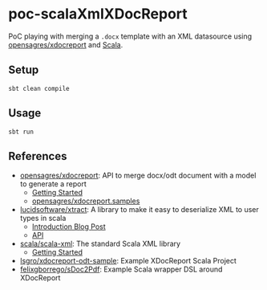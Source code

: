 # poc-scalaXmlXDocReport

PoC playing with merging a `.docx` template with an XML datasource using [opensagres/xdocreport](https://github.com/opensagres/xdocreport) and [Scala](https://www.scala-lang.org/).

## Setup

```
sbt clean compile
```

## Usage

```
sbt run
```

## References

* [opensagres/xdocreport](https://github.com/opensagres/xdocreport): API to merge docx/odt document with a model to generate a report
  * [Getting Started](https://github.com/opensagres/xdocreport/wiki/GettingStarted)
  * [opensagres/xdocreport.samples](https://github.com/opensagres/xdocreport.samples)
* [lucidsoftware/xtract](https://github.com/lucidsoftware/xtract): A library to make it easy to deserialize XML to user types in scala
  * [Introduction Blog Post](https://www.lucidchart.com/techblog/2016/07/12/introducing-xtract-a-new-xml-deserialization-library-for-scala/)
  * [API](http://lucidsoftware.github.io/xtract/core/api/#package)
* [scala/scala-xml](https://github.com/scala/scala-xml): The standard Scala XML library
  * [Getting Started](https://github.com/scala/scala-xml/wiki/Getting-started)
* [lsgro/xdocreport-odt-sample](https://github.com/lsgro/xdocreport-odt-sample/blob/master/src/main/scala/XDocReportOdtSample.scala): Example XDocReport Scala Project
* [felixgborrego/sDoc2Pdf](https://github.com/felixgborrego/sDoc2Pdf/blob/master/src/main/scala/io/github/scala/sdoc2pdf/XDocReportUtil.scala): Example Scala wrapper DSL around XDocReport